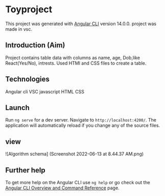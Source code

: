 # Toyproject

This project was generated with [Angular CLI](https://github.com/angular/angular-cli) version 14.0.0.
project was made in vsc.

## Introduction (Aim)
 Project contains table data with columns as name, age, Dob,like React(Yes/No), intrests. 
 Used HTMl and CSS files to create a table.

## Technologies
Angular cli
VSC
javascript
HTML
CSS

## Launch

Run `ng serve` for a dev server. Navigate to `http://localhost:4200/`. The application will automatically reload if you change any of the source files.

## view
![Algorithm schema]
(Screenshot 2022-06-13 at 8.44.37 AM.png)

## Further help

To get more help on the Angular CLI use `ng help` or go check out the [Angular CLI Overview and Command Reference](https://angular.io/cli) page.
